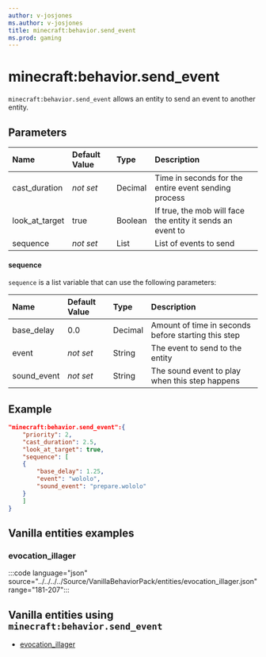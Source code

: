 ```yaml
---
author: v-josjones
ms.author: v-josjones
title: minecraft:behavior.send_event
ms.prod: gaming
---
```


# minecraft:behavior.send_event

`minecraft:behavior.send_event` allows an entity to send an event to another entity.

## Parameters

|Name |Default Value  |Type  |Description  |
|:----------|:----------|:----------|:----------|
|cast_duration|*not set*| Decimal| Time in seconds for the entire event sending process |
|look_at_target| true|Boolean| If true, the mob will face the entity it sends an event to |
|sequence|*not set* | List| List of events to send

#### sequence

`sequence` is a list variable that can use the following parameters:

|Name |Default Value  |Type  |Description  |
|:----------|:----------|:----------|:----------|
|base_delay| 0.0| Decimal| Amount of time in seconds before starting this step |
|event|*not set* | String|  The event to send to the entity |
|sound_event|*not set* | String|  The sound event to play when this step happens |

## Example

```json
"minecraft:behavior.send_event":{
    "priority": 2,
    "cast_duration": 2.5,
    "look_at_target": true,
    "sequence": [
    {
        "base_delay": 1.25,
        "event": "wololo",
        "sound_event": "prepare.wololo"
    }
    ] 
}
```

## Vanilla entities examples

### evocation_illager

:::code language="json" source="../../../../Source/VanillaBehaviorPack/entities/evocation_illager.json" range="181-207":::

## Vanilla entities using `minecraft:behavior.send_event`

- [evocation_illager](../../../../Source/VanillaBehaviorPack_Snippets/entities/evocation_illager.md)
